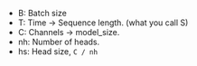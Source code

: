 - B: Batch size
- T: Time -> Sequence length. (what you call S)
- C: Channels -> model_size.
- nh: Number of heads.
- hs: Head size, `C / nh`
